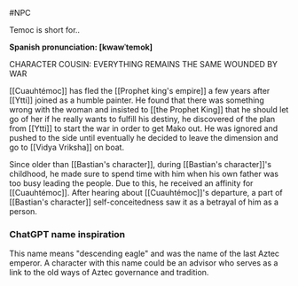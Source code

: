 #NPC

Temoc is short for..

**Spanish pronunciation: [kwawˈtemok]**

CHARACTER COUSIN: EVERYTHING REMAINS THE SAME
WOUNDED BY WAR

[[Cuauhtémoc]] has fled the [[Prophet king's empire]] a few years after [[Ytti]] joined as a humble painter. He found that there was something wrong with the woman and insisted to [[the Prophet King]] that he should let go of her if he really wants to fulfill his destiny, he discovered of the plan from [[Ytti]] to start the war in order to get Mako out. He was ignored and pushed to the side until eventually he decided to leave the dimension and go to [[Vidya Vriksha]] on boat. 

Since older than [[Bastian's character]], during [[Bastian's character]]'s childhood, he made sure to spend time with him when his own father was too busy leading the people. Due to this, he received an affinity for [[Cuauhtémoc]]. After hearing about [[Cuauhtémoc]]'s departure, a part of [[Bastian's character]] self-conceitedness saw it as a betrayal of him as a person. 


### ChatGPT name inspiration

This name means "descending eagle" and was the name of the last Aztec emperor. A character with this name could be an advisor who serves as a link to the old ways of Aztec governance and tradition.
